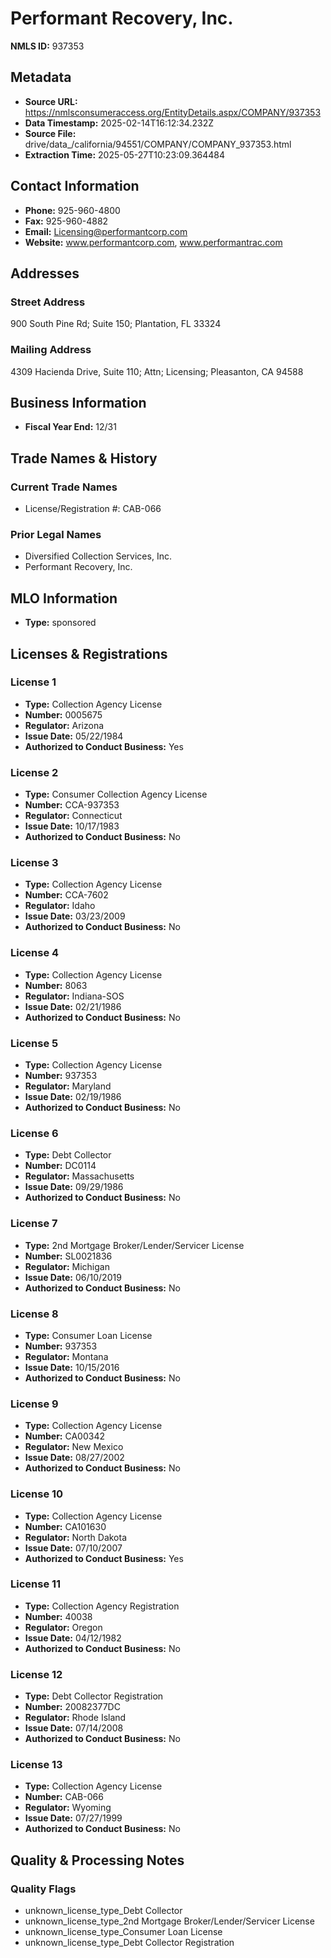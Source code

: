 # Performant Recovery, Inc.

**NMLS ID:** 937353

## Metadata
- **Source URL:** https://nmlsconsumeraccess.org/EntityDetails.aspx/COMPANY/937353
- **Data Timestamp:** 2025-02-14T16:12:34.232Z
- **Source File:** drive/data_/california/94551/COMPANY/COMPANY_937353.html
- **Extraction Time:** 2025-05-27T10:23:09.364484

## Contact Information
- **Phone:** 925-960-4800
- **Fax:** 925-960-4882
- **Email:** Licensing@performantcorp.com
- **Website:** www.performantcorp.com, www.performantrac.com

## Addresses
### Street Address
900 South Pine Rd; Suite 150; Plantation, FL 33324

### Mailing Address
4309 Hacienda Drive, Suite 110; Attn; Licensing; Pleasanton, CA 94588

## Business Information
- **Fiscal Year End:** 12/31

## Trade Names & History
### Current Trade Names
- License/Registration #: CAB-066

### Prior Legal Names
- Diversified Collection Services, Inc.
- Performant Recovery, Inc.

## MLO Information
- **Type:** sponsored

## Licenses & Registrations

### License 1
- **Type:** Collection Agency License
- **Number:** 0005675
- **Regulator:** Arizona
- **Issue Date:** 05/22/1984
- **Authorized to Conduct Business:** Yes

### License 2
- **Type:** Consumer Collection Agency License
- **Number:** CCA-937353
- **Regulator:** Connecticut
- **Issue Date:** 10/17/1983
- **Authorized to Conduct Business:** No

### License 3
- **Type:** Collection Agency License
- **Number:** CCA-7602
- **Regulator:** Idaho
- **Issue Date:** 03/23/2009
- **Authorized to Conduct Business:** No

### License 4
- **Type:** Collection Agency License
- **Number:** 8063
- **Regulator:** Indiana-SOS
- **Issue Date:** 02/21/1986
- **Authorized to Conduct Business:** No

### License 5
- **Type:** Collection Agency License
- **Number:** 937353
- **Regulator:** Maryland
- **Issue Date:** 02/19/1986
- **Authorized to Conduct Business:** No

### License 6
- **Type:** Debt Collector
- **Number:** DC0114
- **Regulator:** Massachusetts
- **Issue Date:** 09/29/1986
- **Authorized to Conduct Business:** No

### License 7
- **Type:** 2nd Mortgage Broker/Lender/Servicer License
- **Number:** SL0021836
- **Regulator:** Michigan
- **Issue Date:** 06/10/2019
- **Authorized to Conduct Business:** No

### License 8
- **Type:** Consumer Loan License
- **Number:** 937353
- **Regulator:** Montana
- **Issue Date:** 10/15/2016
- **Authorized to Conduct Business:** No

### License 9
- **Type:** Collection Agency License
- **Number:** CA00342
- **Regulator:** New Mexico
- **Issue Date:** 08/27/2002
- **Authorized to Conduct Business:** No

### License 10
- **Type:** Collection Agency License
- **Number:** CA101630
- **Regulator:** North Dakota
- **Issue Date:** 07/10/2007
- **Authorized to Conduct Business:** Yes

### License 11
- **Type:** Collection Agency Registration
- **Number:** 40038
- **Regulator:** Oregon
- **Issue Date:** 04/12/1982
- **Authorized to Conduct Business:** No

### License 12
- **Type:** Debt Collector Registration
- **Number:** 20082377DC
- **Regulator:** Rhode Island
- **Issue Date:** 07/14/2008
- **Authorized to Conduct Business:** No

### License 13
- **Type:** Collection Agency License
- **Number:** CAB-066
- **Regulator:** Wyoming
- **Issue Date:** 07/27/1999
- **Authorized to Conduct Business:** No

## Quality & Processing Notes
### Quality Flags
- unknown_license_type_Debt Collector
- unknown_license_type_2nd Mortgage Broker/Lender/Servicer License
- unknown_license_type_Consumer Loan License
- unknown_license_type_Debt Collector Registration
